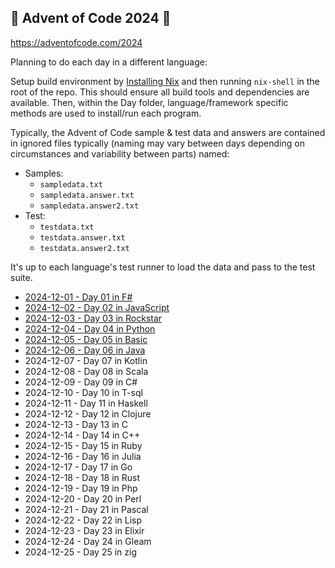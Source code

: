 ## 🎄 Advent of Code 2024 🎄

https://adventofcode.com/2024

Planning to do each day in a different language:

Setup build environment by [Installing Nix](https://nixos.org/download/) and then running `nix-shell` in the root of the repo.  This should ensure all build tools and dependencies are available.  Then, within the Day folder, language/framework specific methods are used to install/run each program.

Typically, the Advent of Code sample & test data and answers are contained in ignored files typically (naming may vary between days depending on circumstances and variability between parts) named:

* Samples:
  * `sampledata.txt`
  * `sampledata.answer.txt`
  * `sampledata.answer2.txt`
* Test:
  * `testdata.txt`
  * `testdata.answer.txt`
  * `testdata.answer2.txt`

It's up to each language's test runner to load the data and pass to the test suite.

* [2024-12-01 - Day 01 in F#](./Day01/)
* [2024-12-02 - Day 02 in JavaScript](./Day02/)
* [2024-12-03 - Day 03 in Rockstar](./Day03/)
* [2024-12-04 - Day 04 in Python](./Day04/)
* [2024-12-05 - Day 05 in Basic](./Day05/)
* [2024-12-06 - Day 06 in Java](./Day06/)
* 2024-12-07 - Day 07 in Kotlin
* 2024-12-08 - Day 08 in Scala
* 2024-12-09 - Day 09 in C#
* 2024-12-10 - Day 10 in T-sql
* 2024-12-11 - Day 11 in Haskell
* 2024-12-12 - Day 12 in Clojure
* 2024-12-13 - Day 13 in C
* 2024-12-14 - Day 14 in C++
* 2024-12-15 - Day 15 in Ruby
* 2024-12-16 - Day 16 in Julia
* 2024-12-17 - Day 17 in Go
* 2024-12-18 - Day 18 in Rust
* 2024-12-19 - Day 19 in Php
* 2024-12-20 - Day 20 in Perl
* 2024-12-21 - Day 21 in Pascal
* 2024-12-22 - Day 22 in Lisp
* 2024-12-23 - Day 23 in Elixir
* 2024-12-24 - Day 24 in Gleam
* 2024-12-25 - Day 25 in zig
